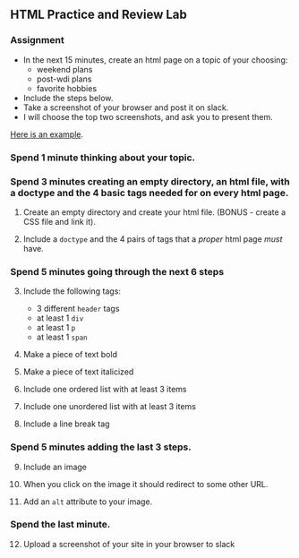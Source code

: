 ## HTML Practice and Review Lab

### Assignment
- In the next 15 minutes, create an html page on a topic of your choosing:
    - weekend plans
    - post-wdi plans
    - favorite hobbies
- Include the steps below. 
- Take a screenshot of your browser and post it on slack.  
- I will choose the top two screenshots, and ask you to present them. 

[Here is an example](http://writer-mathew-68026.bitballoon.com/).

### Spend 1 minute thinking about your topic.


### Spend 3 minutes creating an empty directory, an html file, with a doctype and the 4 basic tags needed for on every html page.

1. Create an empty directory and create your html file. (BONUS - create a CSS file and link it).

1. Include a `doctype` and the 4 pairs of tags that a *proper* html page *must* have. 


### Spend 5 minutes going through the next 6 steps

3. Include the following tags: 
	-  3 different `header` tags
	-  at least 1 `div`
    -  at least 1 `p`
	-  at least 1 `span`

4. Make a piece of text bold 

5. Make a piece of text italicized

6. Include one ordered list with at least 3 items

7. Include one unordered list with at least 3 items

8. Include a line break tag


### Spend 5 minutes adding the last 3 steps.

9. Include an image

10. When you click on the image it should redirect to some other URL.

11. Add an `alt` attribute to your image.


### Spend the last minute.

12. Upload a screenshot of your site in your browser to slack
